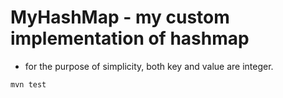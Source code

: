 
# MyHashMap - my custom implementation of hashmap

* for the purpose of simplicity, both key and value are integer.

```
mvn test
```
